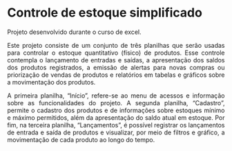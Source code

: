 # Controle de estoque simplificado


Projeto desenvolvido durante o curso de excel.<br>


<p align="justify">Este projeto consiste de um conjunto de três planilhas que serão usadas para controlar o estoque quantitativo (físico)
de produtos. Esse controle contempla o lançamento de entradas e saídas, a apresentação dos saldos dos produtos 
registrados, a emissão de alertas para novas compras ou priorização de vendas de produtos e relatórios em tabelas 
e gráficos sobre a movimentação dos produtos.<br></p>

<p align="justify">A primeira planilha, “Início”, refere-se ao menu de acessos e informação sobre as funcionalidades do projeto. A 
segunda planilha, “Cadastro”, permite o cadastro dos produtos e de informações sobre estoques mínimo e máximo 
permitidos, além da apresentação do saldo atual em estoque. Por fim, na terceira planilha, “Lançamentos”, é possível 
registrar os lançamentos de entrada e saída de produtos e visualizar, por meio de filtros e gráfico, a movimentação 
de cada produto ao longo do tempo.</p>
